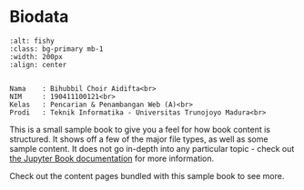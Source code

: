 # Biodata

```{image} ../webmining/_static/190411100121.jpg
:alt: fishy
:class: bg-primary mb-1
:width: 200px
:align: center
```

```{admonition} Biodata Penulis

Nama    : Bihubbil Choir Aidifta<br>
NIM     : 190411100121<br>
Kelas   : Pencarian & Penambangan Web (A)<br>
Prodi   : Teknik Informatika - Universitas Trunojoyo Madura<br>

```


This is a small sample book to give you a feel for how book content is
structured.
It shows off a few of the major file types, as well as some sample content.
It does not go in-depth into any particular topic - check out [the Jupyter Book documentation](https://jupyterbook.org) for more information.

Check out the content pages bundled with this sample book to see more.

```{chapters}
```
